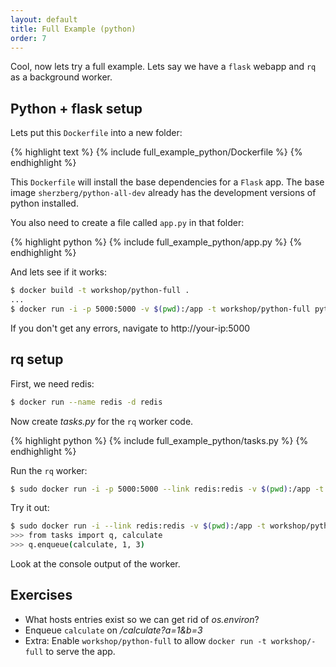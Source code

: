 ```yaml
---
layout: default
title: Full Example (python)
order: 7
---
```


Cool, now lets try a full example. Lets say we have a `flask` webapp and `rq` as a
background worker.

Python + flask setup
--------------------

Lets put this `Dockerfile` into a new folder:

{% highlight text %}
{% include full_example_python/Dockerfile %}
{% endhighlight %}

This `Dockerfile` will install the base dependencies for a `Flask` app. The base image `sherzberg/python-all-dev` already has the development versions of python installed.

You also need to create a file called `app.py` in that folder:

{% highlight python %}
{% include full_example_python/app.py %}
{% endhighlight %}

And lets see if it works:

```bash
$ docker build -t workshop/python-full .
...
$ docker run -i -p 5000:5000 -v $(pwd):/app -t workshop/python-full python app.py
```

If you don't get any errors, navigate to http://your-ip:5000

rq setup
--------

First, we need redis:

```bash
$ docker run --name redis -d redis
```
Now create _tasks.py_ for the `rq` worker code.

{% highlight python %}
{% include full_example_python/tasks.py %}
{% endhighlight %}

Run the `rq` worker:

```bash
$ sudo docker run -i -p 5000:5000 --link redis:redis -v $(pwd):/app -t workshop/python-full python tasks.py
```

Try it out:

```bash
$ sudo docker run -i --link redis:redis -v $(pwd):/app -t workshop/python-full python
>>> from tasks import q, calculate
>>> q.enqueue(calculate, 1, 3)
```

Look at the console output of the worker.

Exercises
---------

 * What hosts entries exist so we can get rid of _os.environ_?
 * Enqueue `calculate` on _/calculate?a=1&b=3_
 * Extra: Enable `workshop/python-full` to allow `docker run -t workshop/-full` to serve the app.
